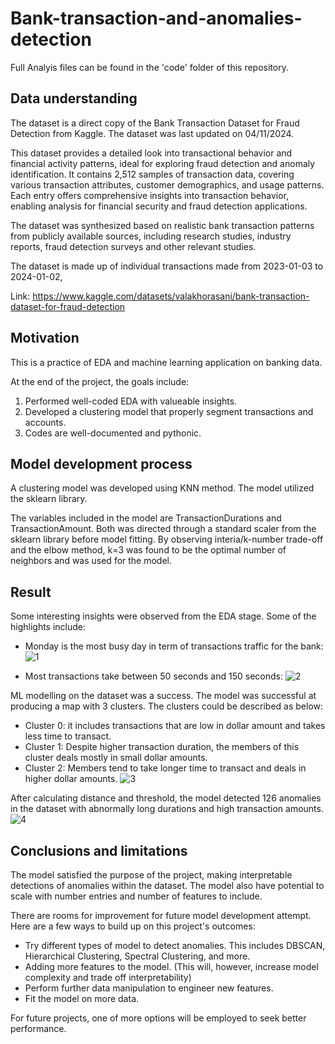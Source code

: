 # Bank-transaction-and-anomalies-detection


Full Analyis files can be found in the 'code' folder of this repository.

## Data understanding


The dataset is a direct copy of the Bank Transaction Dataset for Fraud Detection from Kaggle. The dataset was last updated on 04/11/2024.


This dataset provides a detailed look into transactional behavior and financial activity patterns, ideal for exploring fraud detection and anomaly identification. It contains 2,512 samples of transaction data, covering various transaction attributes, customer demographics, and usage patterns. Each entry offers comprehensive insights into transaction behavior, enabling analysis for financial security and fraud detection applications.

The dataset was synthesized based on realistic bank transaction patterns from publicly available sources, including research studies, industry reports, fraud detection surveys and other relevant studies.


The dataset is made up of individual transactions made from 2023-01-03 to 2024-01-02,


Link: https://www.kaggle.com/datasets/valakhorasani/bank-transaction-dataset-for-fraud-detection


## Motivation

This is a practice of EDA and machine learning application on banking data.

At the end of the project, the goals include:
1. Performed well-coded EDA with valueable insights.
2. Developed a clustering model that properly segment transactions and accounts.
3. Codes are well-documented and pythonic.


## Model development process

A clustering model was developed using KNN method. The model utilized the sklearn library.

The variables included in the model are TransactionDurations and TransactionAmount. Both was directed through a standard scaler from the sklearn library before model fitting. By observing interia/k-number trade-off and the elbow method, k=3 was found to be the optimal number of neighbors and was used for the model.


## Result
Some interesting insights were observed from the EDA stage. Some of the highlights include:
- Monday is the most busy day in term of transactions traffic for the bank:
  ![1](https://github.com/user-attachments/assets/97866956-11e8-4d37-adf8-41ffd33e27b6)
  
- Most transactions take between 50 seconds and 150 seconds:
  ![2](https://github.com/user-attachments/assets/7c4e21d8-962f-47d0-9d44-47d9c5e909c5)
  
ML modelling on the dataset was a success. The model was successful at producing a map with 3 clusters. The clusters could be described as below:
- Cluster 0: it includes transactions that are low in dollar amount and takes less time to transact.
- Cluster 1: Despite higher transaction duration, the members of this cluster deals mostly in small dollar amounts.
- Cluster 2: Members tend to take longer time to transact and deals in higher dollar amounts.
![3](https://github.com/user-attachments/assets/c7bb0412-a98e-4921-87c1-5fcb5d8af7f6)

After calculating distance and threshold, the model detected 126 anomalies in the dataset with abnormally long durations and high transaction amounts.
![4](https://github.com/user-attachments/assets/d12ae3f3-7ae0-4eb1-af12-d7de654f69bf)


## Conclusions and limitations
The model satisfied the purpose of the project, making interpretable detections of anomalies within the dataset. The model also have potential to scale with number entries and number of features to include.

There are rooms for improvement for future model development attempt. Here are a few ways to build up on this project's outcomes:
- Try different types of model to detect anomalies. This includes DBSCAN, Hierarchical Clustering, Spectral Clustering, and more.
- Adding more features to the model. (This will, however, increase model complexity and trade off interpretability)
- Perform further data manipulation to engineer new features.
- Fit the model on more data.

For future projects, one of more options will be employed to seek better performance.
